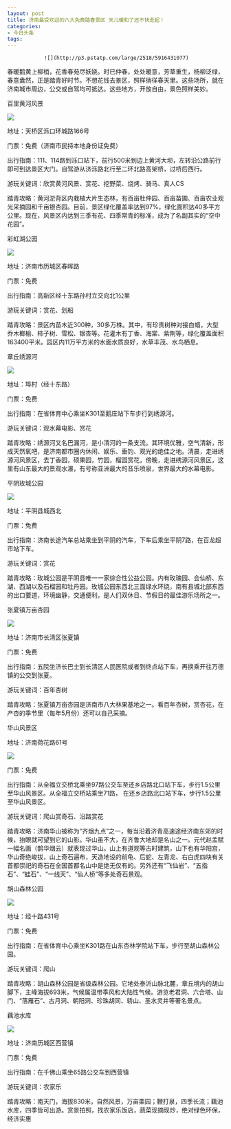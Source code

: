 ```yaml
---
layout: post
title: 济南最受欢迎的八大免费踏春景区 天儿暖和了还不快走起！
categories:
- 今日头条
tags:
---
```

				![](http://p3.pstatp.com/large/2518/5916431077)

春暖鹅黄上柳梢，花香春苑尽妖娆。时已仲春，处处暖意，芳草重生，杨柳泛绿，春意盎然，正是踏青好时节。不想花钱去景区，照样徜徉春天里。这些场所，就在济南城市周边，公交或自驾均可抵达。这些地方，开放自由，景色照样美妙。

百里黄河风景

![](http://p1.pstatp.com/large/2517/6415285672)

地址：天桥区泺口环城路166号

门票：免费（济南市民持本地身份证免费）

出行指南：111、114路到泺口站下，前行500米到边上黄河大坝，左转沿公路前行即可到达景区大门。自驾游从济泺路北行至二环北路高架桥，过桥后西行。

游玩关键词：欣赏黄河风景、赏花、挖野菜、烧烤、骑马、真人CS

踏青攻略：黄河淤背区内栽植大片生态林，有百亩杜仲园、百亩苗圃、百亩农业观光采摘园和千亩银杏园。目前，景区绿化覆盖率达到97%，绿化面积达40多平方公里。现在，风景区内达到三季有花、四季常青的标准，成为了名副其实的“空中花园”。

彩虹湖公园

![](http://p3.pstatp.com/large/2520/255356930)

地址：济南市历城区春晖路

门票：免费

出行指南：高新区经十东路孙村立交向北1公里

游玩关键词：赏花、划船

踏青攻略：景区内苗木近300种，30多万株。其中，有珍贵树种对接白蜡，大型乔木榔榆、柿子树、雪松、银杏等。花灌木有丁香、海棠、紫荆等，绿化覆盖面积163400平米。园区内11万平方米的水面水质良好，水草丰茂、水鸟栖息。

章丘绣源河

![](http://p3.pstatp.com/large/2514/7308927946)

地址：埠村（经十东路）

门票：免费

出行指南：在省体育中心乘坐K301至鹅庄站下车步行到绣源河。

游玩关键词：观水幕电影、赏花

踏青攻略：绣源河又名巴漏河，是小清河的一条支流。其环境优雅，空气清新，形成天然氧吧，是济南都市圈内休闲、娱乐、垂钓、观光的绝佳之地。清晨，走进绣源河风景区，去丁香园，硕果园，竹园，榴园赏花，傍晚，走进绣源河风景区，这里有山东最大的景观水瀑，有号称亚洲最大的音乐喷泉，世界最大的水幕电影。

平阴玫城公园

![](http://p3.pstatp.com/large/2516/6427336560)

地址：平阴县城西北

门票：免费

出行指南：济南长途汽车总站乘坐到平阴的汽车，下车后乘坐平阴7路，在百龙超市站下车。

游玩关键词：赏花

踏青攻略：玫城公园是平阴县唯一一家综合性公益公园。内有玫瑰园、会仙桥、东湖、西湖以及石榴园和牡丹园。玫城公园东西北三面绿水环绕，南有县城北部东西的出口要道，环境幽静，交通便利，是人们双休日、节假日的最佳游乐场所之一。

张夏镇万亩杏园

![](http://p3.pstatp.com/large/2515/7195453393)

地址：济南市长清区张夏镇

门票：免费

出行指南：五院坐济长巴士到长清区人民医院或者到终点站下车，再换乘开往万德镇的公交到张夏。

游玩关键词：百年杏树

踏青攻略：张夏镇万亩杏园是济南市八大林果基地之一。看百年杏树，赏杏花，在产杏的季节里（每年5月份）还可以自己采摘。

华山风景区

地址：济南荷花路61号

![](http://p1.pstatp.com/large/2520/255392775)

门票：免费

出行指南：从全福立交桥北乘坐97路公交车至还乡店路北口站下车，步行1.5公里至华山风景区。从全福立交桥站乘坐71路， 在还乡店路北口站下车，步行1.5公里至华山风景区。

游玩关键词：爬山赏奇石、沿路赏花

踏青攻略：济南华山被称为“齐烟九点”之一，每当沿着济青高速途经济南东郊的时候，抬眼就可望到它的山影。华山虽不大，在齐鲁大地却是名山之一。元代赵孟赋一幅名画（鹊华烟云）就表现过华山。山上有道观等古时建筑，山下也有华阳宫，华山奇绝峻拔，山上奇石遍布，天造地设的前龟、后蛇、左青龙、右白虎四块有关首都崇祀的奇石在全国首都名山中是绝无仅有的。另外还有“飞仙岩”、“五指石”、“蛙石”、“一线天”、“仙人桥”等多处奇石景观。

胡山森林公园

![](http://p1.pstatp.com/large/2520/255448785)

地址：经十路431号

门票：免费

出行指南：在省体育中心乘坐K301路在山东杏林学院站下车，步行至胡山森林公园。

游玩关键词：爬山

踏青攻略：胡山森林公园是省级森林公园。它地处泰沂山脉北麓，章丘境内的胡山脚下，主峰海拔693米，气候属温带季风和大陆性气候。游览老君洞、六合塔、山门、“落雁石”、古月洞、朝阳洞、珍珠胡同、轿山、圣水灵井等著名景点。

藕池水库

![](http://p1.pstatp.com/large/2517/6415332490)

地址：济南历城区西营镇

门票：免费

出行指南：在千佛山乘坐65路公交车到西营镇

游玩关键词：农家乐

踏青攻略：南天门，海拔830米，自然风景，万亩栗园；鞭打泉，四季长流；藕池水库，四季皆可出游。赏景拍照，找农家乐饭店，蔬菜现摘现炒，绝对绿色环保，经济实惠